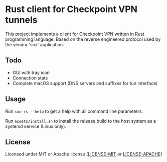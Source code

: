 # Rust client for Checkpoint VPN tunnels

This project implements a client for Checkpoint VPN written in Rust programming language.
Based on the reverse engineered protocol used by the vendor 'snx' application.

## Todo
 
* GUI with tray icon
* Connection stats
* Complete macOS support (DNS servers and suffixes for tun interface)

## Usage

Run `snx-rs --help` to get a help with all command line parameters.

Run `assets/install.sh` to install the release build to the host system as a systemd service (Linux only).

## License

Licensed under MIT or Apache license ([LICENSE-MIT](https://opensource.org/licenses/MIT) or [LICENSE-APACHE](https://opensource.org/licenses/Apache-2.0))
